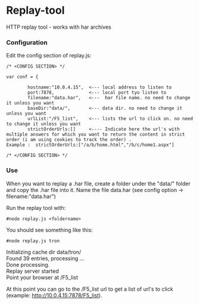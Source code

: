 # Replay-tool
HTTP replay tool - works with har archives 

### Configuration

Edit the config section of replay.js:


```
/* <CONFIG SECTION> */

var conf = {

        hostname:"10.0.4.15",  <--- local address to listen to  
        port:7878,             <--- local port tyo listen to
        filename:"data.har",   <---  har file name. no need to change it unless you want
        baseDir:"data/",       <--- data dir. no need to change it unless you want
        urlList:"/F5_list",    <--- lists the url to click on. no need to change it unless you want             
        strictOrderUrls:[]     <---- Indicate here the url's with multiple answers for which you want to return the content in strict order (i am using cookies to track the order) .                                      Example :  strictOrderUrls:["/a/b/home.html","/b/c/home1.aspx"] 

/* </CONFIG SECTION> */
```

### Use

When you want to replay a .har file, create a folder under the "data/" folder and copy the .har file into it. Name the file data.har (see config option ->  filename:"data.har")

Run the replay tool  with:

`#node replay.js <foldername>`

You should see something like this:

`#node replay.js tron`

Initializing cache dir data/tron/  
Found 39 entries, processing ...  
Done processing.  
Replay server started  
Point your browser at /F5_list  

At this point you can go to the /F5_list url to get a list of url's to click (example:  http://10.0.4.15:7878/F5_list).
